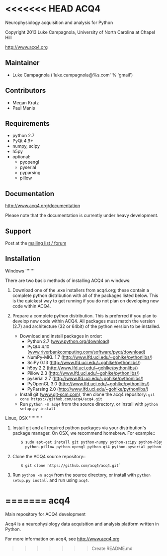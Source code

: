 <<<<<<< HEAD
ACQ4
====

Neurophysiology acquisition and analysis for Python

Copyright 2013 Luke Campagnola, University of North Carolina at Chapel Hill

<http://www.acq4.org>

Maintainer
----------

  * Luke Campagnola   ('luke.campagnola@%s.com' % 'gmail')

Contributors
------------

  * Megan Kratz
  * Paul Manis

Requirements
------------

  * python 2.7
  * PyQt 4.9+
  * numpy, scipy
  * h5py
  * optional:
      * pyopengl
      * pyserial
      * pyparsing
      * pillow



Documentation
-------------

http://www.acq4.org/documentation

Please note that the documentation is currently under heavy development.


Support
-------

Post at the [mailing list / forum](https://groups.google.com/forum/?fromgroups#!forum/acq4)


Installation
------------


Windows
'''''''

There are two basic methods of installing ACQ4 on windows:

1. Download one of the .exe installers from acq4.org; these contain a complete python distribution with all of the packages listed below. This is the quickest way to get running if you do not plan on developing new code within ACQ4.

2. Prepare a complete python distribution. This is preferred if you plan to develop new code within ACQ4. All packages must match the version (2.7) and architecture (32 or 64bit) of the python version to be installed.

	* Download and install packages in order:
	    * Python 2.7 (www.python.org/download)
	    * PyQt4 4.10 (www.riverbankcomputing.com/software/pyqt/download)
	    * NumPy-MKL 1.7 (http://www.lfd.uci.edu/~gohlke/pythonlibs/)
	    * SciPy 0.13 (http://www.lfd.uci.edu/~gohlke/pythonlibs/)
	    * h5py 2.2 (http://www.lfd.uci.edu/~gohlke/pythonlibs/)
	    * Pillow 2.3 (http://www.lfd.uci.edu/~gohlke/pythonlibs/)
	    * pyserial 2.7 (http://www.lfd.uci.edu/~gohlke/pythonlibs/)
	    * PyOpenGL 3.0 (http://www.lfd.uci.edu/~gohlke/pythonlibs/)
	    * PyParsing 2.0 (http://www.lfd.uci.edu/~gohlke/pythonlibs/)
    * Install git (www.git-scm.com), then clone the acq4 repository: `git cone https://github.com/acq4/acq4.git`
    * Run `python -m acq4` from the source directory, or install with `python setup.py install`


Linux, OSX
''''''''''

1. Install git and all required python packages via your distribution's package manager. On OSX, we recommend homebrew. For example::

```bash
       $ sudo apt-get install git python-numpy python-scipy python-h5py\
         python-pillow python-opengl python-qt4 python-pyserial python-pyparsing
```

2. Clone the ACQ4 source repository::

```bash
       $ git clone https://github.com/acq4/acq4.git`
```

3. Run `python -m acq4` from the source directory, or install with `python setup.py install` and run using `acq4`.

=======
acq4
====

Main repository for ACQ4 development

Acq4 is a neurophysiology data acquisition and analysis platform written in Python. 

For more information on acq4, see http://www.acq4.org
>>>>>>> Create README.md


